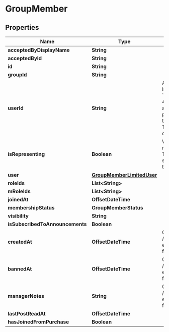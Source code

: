 

# GroupMember


## Properties

| Name | Type | Description | Notes |
|------------ | ------------- | ------------- | -------------|
|**acceptedByDisplayName** | **String** |  |  [optional] |
|**acceptedById** | **String** |  |  [optional] |
|**id** | **String** |  |  [optional] |
|**groupId** | **String** |  |  [optional] |
|**userId** | **String** | A users unique ID, usually in the form of &#x60;usr_c1644b5b-3ca4-45b4-97c6-a2a0de70d469&#x60;. Legacy players can have old IDs in the form of &#x60;8JoV9XEdpo&#x60;. The ID can never be changed. |  [optional] |
|**isRepresenting** | **Boolean** | Whether the user is representing the group. This makes the group show up above the name tag in-game. |  [optional] |
|**user** | [**GroupMemberLimitedUser**](GroupMemberLimitedUser.md) |  |  [optional] |
|**roleIds** | **List&lt;String&gt;** |  |  [optional] |
|**mRoleIds** | **List&lt;String&gt;** |  |  [optional] |
|**joinedAt** | **OffsetDateTime** |  |  [optional] |
|**membershipStatus** | **GroupMemberStatus** |  |  [optional] |
|**visibility** | **String** |  |  [optional] |
|**isSubscribedToAnnouncements** | **Boolean** |  |  [optional] |
|**createdAt** | **OffsetDateTime** | Only visible via the /groups/:groupId/members endpoint, **not** when fetching a specific user. |  [optional] |
|**bannedAt** | **OffsetDateTime** | Only visible via the /groups/:groupId/members endpoint, **not** when fetching a specific user. |  [optional] |
|**managerNotes** | **String** | Only visible via the /groups/:groupId/members endpoint, **not** when fetching a specific user. |  [optional] |
|**lastPostReadAt** | **OffsetDateTime** |  |  [optional] |
|**hasJoinedFromPurchase** | **Boolean** |  |  [optional] |



